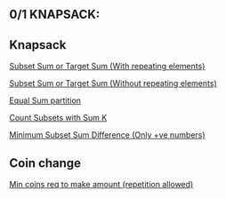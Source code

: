 ## 0/1 KNAPSACK:

## Knapsack
[Subset Sum or Target Sum (With repeating elements)](https://github.com/AnushkaKundu/ALGORITHMS/blob/main/DynamicProgramming/Subset%20Sum%20or%20Target%20Sum%20(With%20repeating%20elements).md)

[Subset Sum or Target Sum (Without repeating elements)](https://github.com/AnushkaKundu/ALGORITHMS/blob/main/DynamicProgramming/Subset%20Sum%20or%20Target%20Sum%20(Without%20repeating%20elements).md)

[Equal Sum partition](https://github.com/AnushkaKundu/ALGORITHMS/blob/main/DynamicProgramming/Equal%20Sum%20partition.md)

[Count Subsets with Sum K](https://github.com/AnushkaKundu/ALGORITHMS/blob/main/DynamicProgramming/Count%20Subsets%20with%20Sum%20K.md)

[Minimum Subset Sum Difference (Only +ve numbers)](https://github.com/AnushkaKundu/ALGORITHMS/blob/137da387a3e0ac5e981947350a1e1bb1a6af3665/DynamicProgramming/Minimum%20Subset%20Sum%20Difference%20(Only%20%2Bve%20numbers)%20.md)

## Coin change
[Min coins req to make amount (repetition allowed)](https://github.com/AnushkaKundu/ALGORITHMS/blob/14bb4f331dd27a667470f1cd1e7f107b67263df5/DynamicProgramming/Min%20coins%20req%20to%20make%20amount%20(repetition%20allowed).md)

